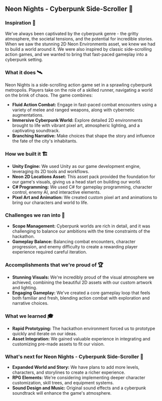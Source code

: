 ## Neon Nights - Cyberpunk Side-Scroller 🌆

### Inspiration 🌠

We've always been captivated by the cyberpunk genre - the gritty atmosphere, the societal tensions, and the potential for incredible stories. When we saw the stunning 2D Neon Environments asset, we knew we had to build a world around it. We were also inspired by classic side-scrolling action games, and we wanted to bring that fast-paced gameplay into a cyberpunk setting. 

### What it does 🛰️

Neon Nights is a side-scrolling action game set in a sprawling cyberpunk metropolis.  Players take on the role of a skilled runner, navigating a world on the brink of chaos.  The game combines:

* **Fluid Action Combat:**  Engage in fast-paced combat encounters using a variety of melee and ranged weapons, along with cybernetic augmentations. 
* **Immersive Cyberpunk World:** Explore detailed 2D environments brought to life with vibrant pixel art, atmospheric lighting, and a captivating soundtrack.
* **Branching Narrative:** Make choices that shape the story and influence the fate of the city's inhabitants.

### How we built it 🏗️

* **Unity Engine:** We used Unity as our game development engine, leveraging its 2D tools and workflows.
* **Neon 2D Locations Asset:**  This asset pack provided the foundation for our game's visuals, giving us a head start on building our world. 
* **C# Programming:**  We used C# for gameplay programming, character control, enemy AI, and interactive elements.
* **Pixel Art and Animation:**  We created custom pixel art and animations to bring our characters and world to life.

### Challenges we ran into 🚧

* **Scope Management:** Cyberpunk worlds are rich in detail, and it was challenging to balance our ambitions with the time constraints of the hackathon. 
* **Gameplay Balance:**  Balancing combat encounters, character progression, and enemy difficulty to create a rewarding player experience required careful iteration.

### Accomplishments that we're proud of 🏆

* **Stunning Visuals:**  We're incredibly proud of the visual atmosphere we achieved, combining the beautiful 2D assets with our custom artwork and lighting.
* **Engaging Gameplay:** We've created a core gameplay loop that feels both familiar and fresh, blending action combat with exploration and narrative choices.

### What we learned 🎓

* **Rapid Prototyping:**  The hackathon environment forced us to prototype quickly and iterate on our ideas. 
* **Asset Integration:**  We gained valuable experience in integrating and customizing pre-made assets to fit our vision.

### What's next for Neon Nights - Cyberpunk Side-Scroller 🌆

* **Expanded World and Story:** We have plans to add more levels, characters, and storylines to create a richer experience. 
* **RPG Elements:**  We're considering implementing deeper character customization, skill trees, and equipment systems.
* **Sound Design and Music:**  Original sound effects and a cyberpunk soundtrack will enhance the game's atmosphere. 


